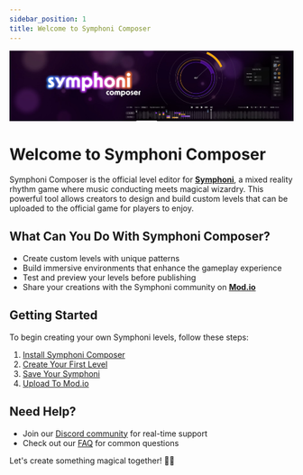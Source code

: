 ```yaml
---
sidebar_position: 1
title: Welcome to Symphoni Composer
---
```


![Composer Banner](/img/ComposerBanner.png)

# Welcome to Symphoni Composer

Symphoni Composer is the official level editor for **[Symphoni](https://www.meta.com/experiences/symphoni/28048080154806801/)**, a mixed reality rhythm game where music conducting meets magical wizardry. This powerful tool allows creators to design and build custom levels that can be uploaded to the official game for players to enjoy.

## What Can You Do With Symphoni Composer?

- Create custom levels with unique patterns
- Build immersive environments that enhance the gameplay experience
- Test and preview your levels before publishing
- Share your creations with the Symphoni community on **[Mod.io](https://mod.io/g/symphoni)**

## Getting Started

To begin creating your own Symphoni levels, follow these steps:

1. [Install Symphoni Composer](/docs/getting-started/installation)
2. [Create Your First Level](/docs/getting-started/setup)
2. [Save Your Symphoni](/docs/saving)
4. [Upload To Mod.io](/docs/publishing)

## Need Help?

- Join our [Discord community](https://discord.gg/symphoni) for real-time support
- Check out our [FAQ](/docs/faq) for common questions

Let's create something magical together! 🎵✨
